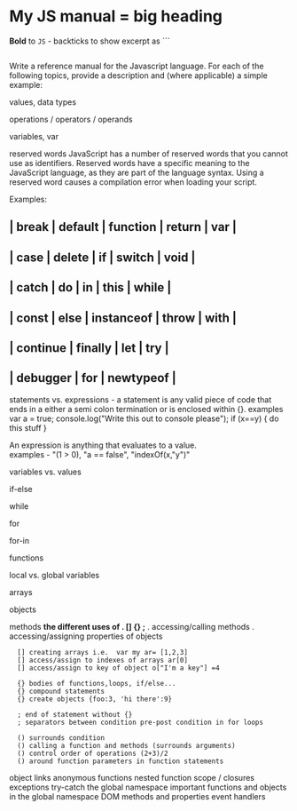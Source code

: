 # My JS manual = big heading
**Bold** to `JS` - backticks to show excerpt as ```

```

```
Write a reference manual for the Javascript language. For each of the following topics, provide a description and (where applicable) a simple example:

values, data types

operations / operators / operands

variables, var

reserved words
  JavaScript has a number of reserved words that you cannot use as identifiers. Reserved words have a specific meaning to the JavaScript language, as they are part of the language syntax. Using a reserved word causes a compilation error when loading your script.

  Examples:

  | break | default | function  | return  | var |
  -----------------------------------------
  | case  | delete  | if  | switch  | void |
  -----------------------------------------
  | catch  | do  | in  | this  | while |
  -----------------------------------------
  | const | else  | instanceof  | throw | with |
  -----------------------------------------
  | continue | finally | let | try | 
  -----------------------------------------
  | debugger | for | newtypeof |
  -----------------------------------------

statements vs. expressions -
   a statement is any valid piece of code that ends in a either a semi colon termination or is enclosed within {}.
      examples var a = true;
               console.log("Write this out to console please");
               if (x==y) {
                 do this stuff
               }
               
   An expression is anything that evaluates to a value.  
    examples - "(1 > 0), "a == false", "indexOf(x,"y")"

variables vs. values

if-else

while

for

for-in

functions

local vs. global variables

arrays

objects

methods
    **the different uses of . [] {} ;**
      . accessing/calling methods
      . accessing/assigning properties of objects
      
      [] creating arrays i.e.  var my ar= [1,2,3]
      [] access/assign to indexes of arrays ar[0]
      [] access/assign to key of object o["I'm a key"] =4
      
      {} bodies of functions,loops, if/else...
      {} compound statements
      {} create objects {foo:3, 'hi there':9}
      
      ; end of statement without {}
      ; separators between condition pre-post condition in for loops
      
      () surrounds condition
      () calling a function and methods (surrounds arguments)
      () control order of operations (2+3)/2
      () around function parameters in function statements
    
object links
anonymous functions
nested function scope / closures
exceptions
try-catch
the global namespace
important functions and objects in the global namespace
DOM methods and properties
event handlers
